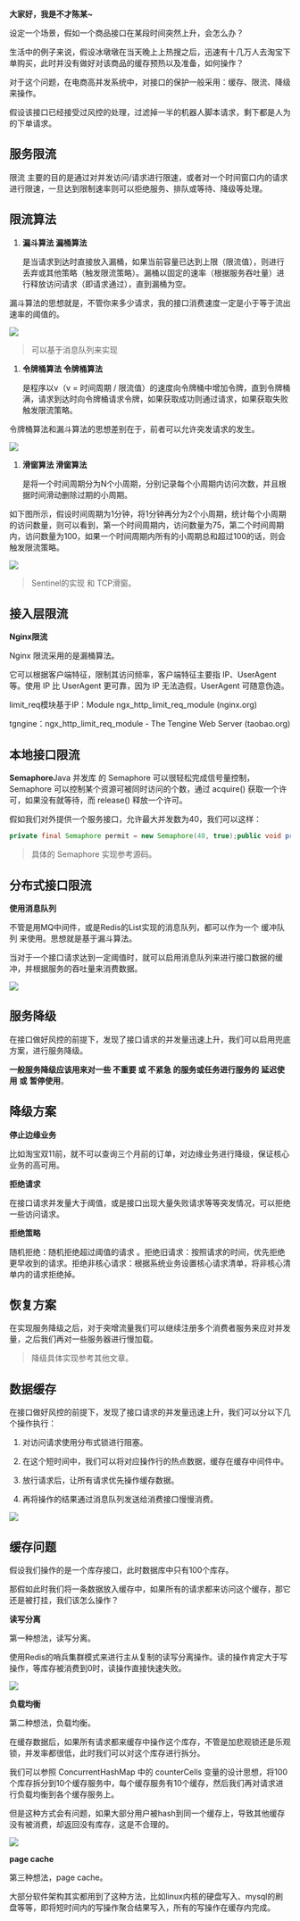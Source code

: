 **大家好，我是不才陈某~**

设定一个场景，假如一个商品接口在某段时间突然上升，会怎么办？

生活中的例子来说，假设冰墩墩在当天晚上上热搜之后，迅速有十几万人去淘宝下单购买，此时并没有做好对该商品的缓存预热以及准备，如何操作？

对于这个问题，在电商高并发系统中，对接口的保护一般采用：缓存、限流、降级 来操作。

假设该接口已经接受过风控的处理，过滤掉一半的机器人脚本请求，剩下都是人为的下单请求。

## **服务限流**

限流 主要的目的是通过对并发访问/请求进行限速，或者对一个时间窗口内的请求进行限速，一旦达到限制速率则可以拒绝服务、排队或等待、降级等处理。

## **限流算法**

1. **漏斗算法 漏桶算法**

   是当请求到达时直接放入漏桶，如果当前容量已达到上限（限流值），则进行丢弃或其他策略（触发限流策略）。漏桶以固定的速率（根据服务吞吐量）进行释放访问请求（即请求通过），直到漏桶为空。

漏斗算法的思想就是，不管你来多少请求，我的接口消费速度一定是小于等于流出速率的阈值的。

![](https://www.java-family.cn/BlogImage/20221227103646.png)



> 可以基于消息队列来实现

1. **令牌桶算法 令牌桶算法**

   是程序以v（v = 时间周期 / 限流值）的速度向令牌桶中增加令牌，直到令牌桶满，请求到达时向令牌桶请求令牌，如果获取成功则通过请求，如果获取失败触发限流策略。

令牌桶算法和漏斗算法的思想差别在于，前者可以允许突发请求的发生。

![](https://www.java-family.cn/BlogImage/20221227103649.png)

1. **滑窗算法 滑窗算法**

   是将一个时间周期分为N个小周期，分别记录每个小周期内访问次数，并且根据时间滑动删除过期的小周期。

如下图所示，假设时间周期为1分钟，将1分钟再分为2个小周期，统计每个小周期的访问数量，则可以看到，第一个时间周期内，访问数量为75，第二个时间周期内，访问数量为100，如果一个时间周期内所有的小周期总和超过100的话，则会触发限流策略。

![](https://www.java-family.cn/BlogImage/20221227103653.png)

> Sentinel的实现 和 TCP滑窗。

## **接入层限流**

**Nginx限流**

Nginx 限流采用的是漏桶算法。

它可以根据客户端特征，限制其访问频率，客户端特征主要指 IP、UserAgent等。使用 IP 比 UserAgent 更可靠，因为 IP 无法造假，UserAgent 可随意伪造。

limit_req模块基于IP：Module ngx_http_limit_req_module (nginx.org)

tgngine：ngx_http_limit_req_module - The Tengine Web Server (taobao.org)

## **本地接口限流**

**Semaphore**Java 并发库 的 Semaphore 可以很轻松完成信号量控制，Semaphore 可以控制某个资源可被同时访问的个数，通过 acquire() 获取一个许可，如果没有就等待，而 release() 释放一个许可。

假如我们对外提供一个服务接口，允许最大并发数为40，我们可以这样：

```java
private final Semaphore permit = new Semaphore(40, true);public void process(){try{    permit.acquire();    //TODO 处理业务逻辑} catch (InterruptedException e) {    e.printStackTrace();} finally {    permit.release();}}
```

> 具体的 Semaphore 实现参考源码。



## **分布式接口限流**

**使用消息队列**

不管是用MQ中间件，或是Redis的List实现的消息队列，都可以作为一个 缓冲队列 来使用。思想就是基于漏斗算法。

当对于一个接口请求达到一定阈值时，就可以启用消息队列来进行接口数据的缓冲，并根据服务的吞吐量来消费数据。

![](https://www.java-family.cn/BlogImage/20221227103658.png)

## **服务降级**

在接口做好风控的前提下，发现了接口请求的并发量迅速上升，我们可以启用兜底方案，进行服务降级。

**一般服务降级应该用来对一些 不重要 或 不紧急 的服务或任务进行服务的** **延迟使用** **或** **暂停使用**。

## **降级方案**

**停止边缘业务**

比如淘宝双11前，就不可以查询三个月前的订单，对边缘业务进行降级，保证核心业务的高可用。

**拒绝请求**

在接口请求并发量大于阈值，或是接口出现大量失败请求等等突发情况，可以拒绝一些访问请求。

**拒绝策略**

随机拒绝：随机拒绝超过阈值的请求 。拒绝旧请求：按照请求的时间，优先拒绝更早收到的请求。拒绝非核心请求：根据系统业务设置核心请求清单，将非核心清单内的请求拒绝掉。

## **恢复方案**

在实现服务降级之后，对于突增流量我们可以继续注册多个消费者服务来应对并发量，之后我们再对一些服务器进行慢加载。

> 降级具体实现参考其他文章。



## **数据缓存**

在接口做好风控的前提下，发现了接口请求的并发量迅速上升，我们可以分以下几个操作执行：

1. 对访问请求使用分布式锁进行阻塞。

2. 在这个短时间中，我们可以将对应操作行的热点数据，缓存在缓存中间件中。

3. 放行请求后，让所有请求优先操作缓存数据。

4. 再将操作的结果通过消息队列发送给消费接口慢慢消费。

   

![](https://www.java-family.cn/BlogImage/20221227103710.png)



## **缓存问题**

假设我们操作的是一个库存接口，此时数据库中只有100个库存。

那假如此时我们将一条数据放入缓存中，如果所有的请求都来访问这个缓存，那它还是被打挂，我们该怎么操作？

**读写分离**

第一种想法，读写分离。

使用Redis的哨兵集群模式来进行主从复制的读写分离操作。读的操作肯定大于写操作，等库存被消费到0时，读操作直接快速失败。

![](https://www.java-family.cn/BlogImage/20221227103716.png)

**负载均衡**

第二种想法，负载均衡。

在缓存数据后，如果所有请求都来缓存中操作这个库存，不管是加悲观锁还是乐观锁，并发率都很低，此时我们可以对这个库存进行拆分。

我们可以参照 ConcurrentHashMap 中的 counterCells 变量的设计思想，将100个库存拆分到10个缓存服务中，每个缓存服务有10个缓存，然后我们再对请求进行负载均衡到各个缓存服务上。

但是这种方式会有问题，如果大部分用户被hash到同一个缓存上，导致其他缓存没有被消费，却返回没有库存，这是不合理的。

![](https://www.java-family.cn/BlogImage/20221227103722.png)

**page cache**

第三种想法，page cache。

大部分软件架构其实都用到了这种方法，比如linux内核的硬盘写入、mysql的刷盘等等，即将短时间内的写操作聚合结果写入，所有的写操作在缓存内完成。